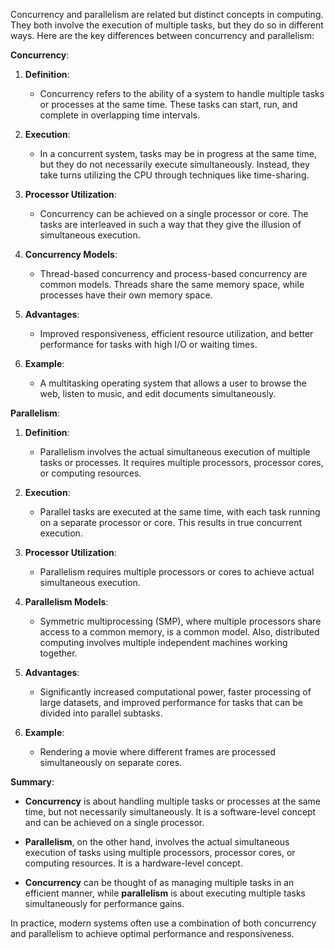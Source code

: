 Concurrency and parallelism are related but distinct concepts in computing. They both involve the execution of multiple tasks, but they do so in different ways. Here are the key differences between concurrency and parallelism:

**Concurrency**:

1. **Definition**:
   - Concurrency refers to the ability of a system to handle multiple tasks or processes at the same time. These tasks can start, run, and complete in overlapping time intervals.

2. **Execution**:
   - In a concurrent system, tasks may be in progress at the same time, but they do not necessarily execute simultaneously. Instead, they take turns utilizing the CPU through techniques like time-sharing.

3. **Processor Utilization**:
   - Concurrency can be achieved on a single processor or core. The tasks are interleaved in such a way that they give the illusion of simultaneous execution.

4. **Concurrency Models**:
   - Thread-based concurrency and process-based concurrency are common models. Threads share the same memory space, while processes have their own memory space.

5. **Advantages**:
   - Improved responsiveness, efficient resource utilization, and better performance for tasks with high I/O or waiting times.

6. **Example**:
   - A multitasking operating system that allows a user to browse the web, listen to music, and edit documents simultaneously.

**Parallelism**:

1. **Definition**:
   - Parallelism involves the actual simultaneous execution of multiple tasks or processes. It requires multiple processors, processor cores, or computing resources.

2. **Execution**:
   - Parallel tasks are executed at the same time, with each task running on a separate processor or core. This results in true concurrent execution.

3. **Processor Utilization**:
   - Parallelism requires multiple processors or cores to achieve actual simultaneous execution.

4. **Parallelism Models**:
   - Symmetric multiprocessing (SMP), where multiple processors share access to a common memory, is a common model. Also, distributed computing involves multiple independent machines working together.

5. **Advantages**:
   - Significantly increased computational power, faster processing of large datasets, and improved performance for tasks that can be divided into parallel subtasks.

6. **Example**:
   - Rendering a movie where different frames are processed simultaneously on separate cores.

**Summary**:

- **Concurrency** is about handling multiple tasks or processes at the same time, but not necessarily simultaneously. It is a software-level concept and can be achieved on a single processor.
  
- **Parallelism**, on the other hand, involves the actual simultaneous execution of tasks using multiple processors, processor cores, or computing resources. It is a hardware-level concept.

- **Concurrency** can be thought of as managing multiple tasks in an efficient manner, while **parallelism** is about executing multiple tasks simultaneously for performance gains.

In practice, modern systems often use a combination of both concurrency and parallelism to achieve optimal performance and responsiveness.
